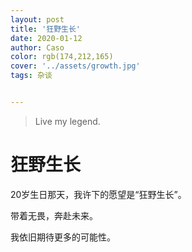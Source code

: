 ```yaml
---
layout: post
title: '狂野生长'
date: 2020-01-12
author: Caso
color: rgb(174,212,165)
cover: '../assets/growth.jpg'
tags: 杂谈


---
```


> Live my legend.

# 狂野生长

20岁生日那天，我许下的愿望是“狂野生长”。

带着无畏，奔赴未来。

我依旧期待更多的可能性。

